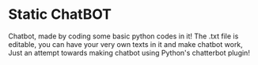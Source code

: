 # Static ChatBOT
Chatbot, made by coding some basic python codes in it!
The .txt file is editable, you can have your very own texts in
it and make chatbot work, Just an attempt towards making chatbot
using Python's chatterbot plugin!
